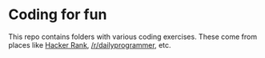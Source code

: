 # Coding for fun

This repo contains folders with various coding exercises. These come from places like [Hacker Rank](https://www.hackerrank.com), [/r/dailyprogrammer](https://www.reddit.com/r/dailyprogrammer), etc.